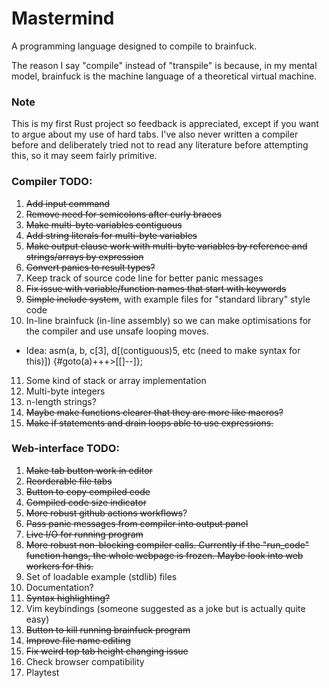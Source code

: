 # Mastermind

A programming language designed to compile to brainfuck.

The reason I say "compile" instead of "transpile" is because, in my mental model, brainfuck is the machine language of a theoretical virtual machine.

### Note

This is my first Rust project so feedback is appreciated, except if you want to argue about my use of hard tabs.
I've also never written a compiler before and deliberately tried not to read any literature before attempting this, so it may seem fairly primitive.

### Compiler TODO:

1. ~~Add input command~~
2. ~~Remove need for semicolons after curly braces~~
3. ~~Make multi-byte variables contiguous~~
4. ~~Add string literals for multi-byte variables~~
5. ~~Make output clause work with multi-byte variables by reference and strings/arrays by expression~~
6. ~~Convert panics to result types?~~
7. Keep track of source code line for better panic messages
8. ~~Fix issue with variable/function names that start with keywords~~
9. ~~Simple include system~~, with example files for "standard library" style code
10. In-line brainfuck (in-line assembly) so we can make optimisations for the compiler and use unsafe looping moves.
   - Idea: asm(a, b, c[3], d[(contiguous)5, etc (need to make syntax for this)]) {#goto(a)+++>[[]--]};
11. Some kind of stack or array implementation
12. Multi-byte integers
13. n-length strings?
14. ~~Maybe make functions clearer that they are more like macros?~~
15. ~~Make if statements and drain loops able to use expressions.~~

### Web-interface TODO:

1. ~~Make tab button work in editor~~
2. ~~Reorderable file tabs~~
3. ~~Button to copy compiled code~~
4. ~~Compiled code size indicator~~
5. ~~More robust github actions workflows~~?
6. ~~Pass panic messages from compiler into output panel~~
7. ~~Live I/O for running program~~
8. ~~More robust non-blocking compiler calls. Currently if the "run_code" function hangs, the whole webpage is frozen. Maybe look into web workers for this.~~
9. Set of loadable example (stdlib) files
10. Documentation?
11. ~~Syntax highlighting?~~
12. Vim keybindings (someone suggested as a joke but is actually quite easy)
13. ~~Button to kill running brainfuck program~~
14. ~~Improve file name editing~~
15. ~~Fix weird top tab height changing issue~~
16. Check browser compatibility
17. Playtest
